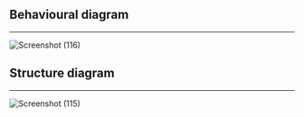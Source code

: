 ## Behavioural diagram
---
![Screenshot (116)](https://user-images.githubusercontent.com/89703188/132464828-8cac837f-3f8d-449c-aa5b-bc58e74e583d.png)

## Structure diagram
---
![Screenshot (115)](https://user-images.githubusercontent.com/89703188/132464510-1e2fe0e7-10e4-4d3e-a2c6-e9b34b8097b1.png)
